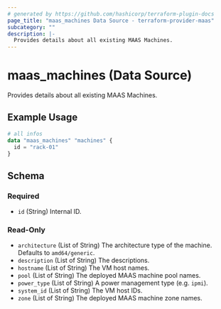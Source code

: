 ```yaml
---
# generated by https://github.com/hashicorp/terraform-plugin-docs
page_title: "maas_machines Data Source - terraform-provider-maas"
subcategory: ""
description: |-
  Provides details about all existing MAAS Machines.
---
```


# maas_machines (Data Source)

Provides details about all existing MAAS Machines.

## Example Usage

```terraform
# all infos 
data "maas_machines" "machines" {
  id = "rack-01"
}
```

<!-- schema generated by tfplugindocs -->
## Schema

### Required

- `id` (String) Internal ID.

### Read-Only

- `architecture` (List of String) The architecture type of the machine. Defaults to `amd64/generic`.
- `description` (List of String) The descriptions.
- `hostname` (List of String) The VM host names.
- `pool` (List of String) The deployed MAAS machine pool names.
- `power_type` (List of String) A power management type (e.g. `ipmi`).
- `system_id` (List of String) The VM host IDs.
- `zone` (List of String) The deployed MAAS machine zone names.
